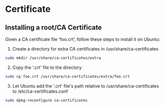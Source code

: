 # Certificate

## Installing a root/CA Certificate

Given a CA certificate file 'foo.crt', follow these steps to install it on Ubuntu:

1.  Create a directory for extra CA certificates in /usr/share/ca-certificates

```sh
sudo mkdir /usr/share/ca-certificates/extra
```

2.  Copy the '.crt' file to the directory

```sh
sudo cp foo.crt /usr/share/ca-certificates/extra/foo.crt
```

3.  Let Ubuntu add the '.crt' file's path relative to /usr/share/ca-certificates to /etc/ca-certificates.conf

```sh
sudo dpkg-reconfigure ca-certificates
```
